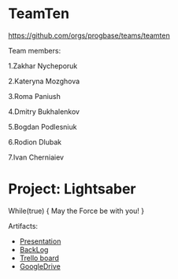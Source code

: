 # TeamTen
https://github.com/orgs/progbase/teams/teamten

Team members:

1.Zakhar Nycheporuk 

2.Kateryna Mozghova

3.Roma Paniush

4.Dmitry Bukhalenkov

5.Bogdan Podlesniuk

6.Rodion Dlubak

7.Ivan Cherniaiev


# Project: Lightsaber
While(true)
{ May the Force be with you! }

Artifacts:

* [Presentation](https://docs.google.com/presentation/d/1oG7X_xJKbQTf3yy7v-hOTHyyy4Tyk_Tftg6Wcif7XiE/edit?usp=sharing)
* [BackLog](https://drive.google.com/open?id=1w6UjizXyAQV7T7DoWUag6svmezGwPlJ4XoAggbAcm3g)
* [Trello board](https://github.com/orgs/progbase/projects/11)
* [GoogleDrive](https://drive.google.com/open?id=1KNX3V0pukPLRQGCtuADJFzGPhEOYDvKN)
